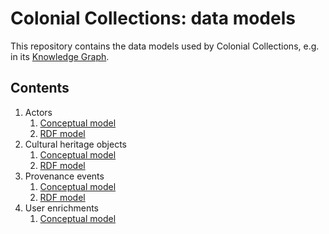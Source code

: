# Colonial Collections: data models

This repository contains the data models used by Colonial Collections, e.g. in its [Knowledge Graph](https://data.colonialcollections.nl/data-hub/knowledge-graph).

## Contents

1. Actors
    1. [Conceptual model](./actors/conceptual.md)
    1. [RDF model](./actors/rdf.md)
1. Cultural heritage objects
    1. [Conceptual model](./objects/conceptual.md)
    1. [RDF model](./objects/rdf.md)
1. Provenance events
    1. [Conceptual model](./provenance-events/conceptual.md)
    1. [RDF model](./provenance-events/rdf.md)
1. User enrichments
    1. [Conceptual model](./user-enrichments/conceptual.md)
